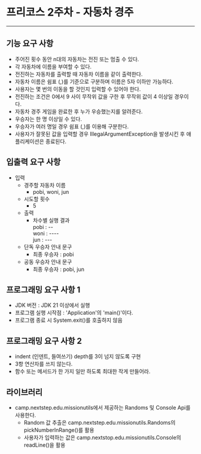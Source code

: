 # 프리코스 2주차 - 자동차 경주

---

## 기능 요구 사항
- 주어진 횟수 동안 n대의 자동차는 전진 또는 멈출 수 있다.
- 각 자동차에 이름을 부여할 수 있다.
- 전진하는 자동차를 출력할 때 자동차 이름을 같이 출력한다.
- 자동차 이름은 쉼표 (,)를 기준으로 구분하며 이름은 5자 이하만 가능하다.
- 사용자는 몇 번의 이동을 할 것인지 입력할 수 있어야 한다.
- 전진하는 조건은 0에서 9 사이 무작위 값을 구한 후 무작위 값이 4 이상일 경우이다.
- 자동차 경주 게임을 완료한 후 누가 우승했는지를 알려준다.
- 우승자는 한 명 이상일 수 있다.
- 우승자가 여러 명일 경우 쉼표 (,)를 이용해 구분한다.
- 사용자가 잘못된 값을 입력할 경우 IllegalArgumentException을 발생시킨 후 애플리케이션은 종료된다.

## 입출력 요구 사항
- 입력
  - 경주할 자동차 이름
    - pobi, woni, jun
  - 시도할 횟수
    - 5
  - 출력
    - 차수별 실행 결과  
        pobi : --   
        woni : ----  
        jun : ---
  - 단독 우승자 안내 문구
    - 최종 우승자 : pobi
  - 공동 우승자 안내 문구
    - 최종 우승자 : pobi, jun

## 프로그래밍 요구 사항 1
- JDK 버전 : JDK 21 이상에서 실행
- 프로그램 실행 시작점 : 'Application'의 'main()'이다.
- 프로그램 종료 시 System.exit()를 호출하지 않음

## 프로그래밍 요구 사항 2
- indent (인덴트, 들여쓰기) depth를 3이 넘지 않도록 구현
- 3항 연산자를 쓰지 않는다.
- 함수 또는 메서드가 한 가지 일만 하도록 최대한 작게 만들어라.

## 라이브러리
- camp.nextstep.edu.missionutils에서 제공하는 Randoms 및 Console Api를 사용한다.
  - Random 값 추출은 camp.nextstep.edu.missionutils.Randoms의 pickNumberInRange()를 활용
  - 사용자가 입력하는 값은 camp.nextstop.edu.missionutils.Console의 readLine()을 활용